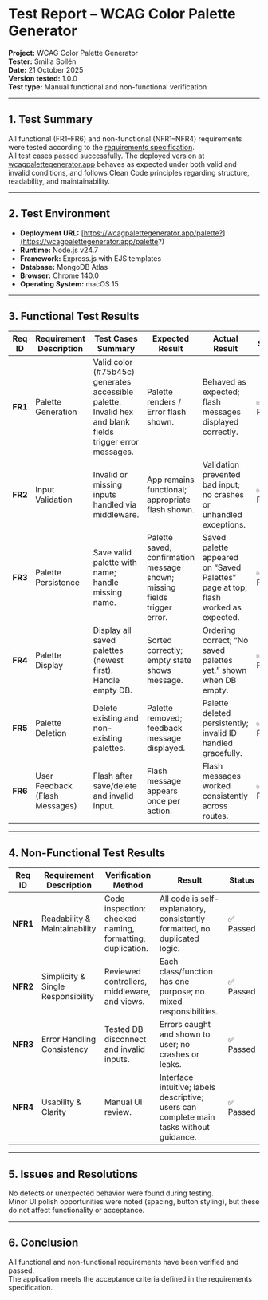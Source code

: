 # Test Report – WCAG Color Palette Generator

**Project:** WCAG Color Palette Generator  
**Tester:** Smilla Sollén  
**Date:** 21 October 2025  
**Version tested:** 1.0.0  
**Test type:** Manual functional and non-functional verification  

---

## 1. Test Summary
All functional (FR1–FR6) and non-functional (NFR1–NFR4) requirements were tested according to the [requirements specification](/docs/kravspecifikation.md).  
All test cases passed successfully. The deployed version at [wcagpalettegenerator.app](https://wcagpalettegenerator.app/palette?) behaves as expected under both valid and invalid conditions, and follows Clean Code principles regarding structure, readability, and maintainability.  

---

## 2. Test Environment
- **Deployment URL:** [https://wcagpalettegenerator.app/palette?](https://wcagpalettegenerator.app/palette?)  
- **Runtime:** Node.js v24.7
- **Framework:** Express.js with EJS templates  
- **Database:** MongoDB Atlas 
- **Browser:** Chrome 140.0  
- **Operating System:** macOS 15  

---

## 3. Functional Test Results

| **Req ID** | **Requirement Description** | **Test Cases Summary** | **Expected Result** | **Actual Result** | **Status** |
|-------------|-----------------------------|-------------------------|---------------------|-------------------|------------|
| **FR1** | Palette Generation | Valid color (#75b45c) generates accessible palette. Invalid hex and blank fields trigger error messages. | Palette renders / Error flash shown. | Behaved as expected; flash messages displayed correctly. | ✅ Passed |
| **FR2** | Input Validation | Invalid or missing inputs handled via middleware. | App remains functional; appropriate flash shown. | Validation prevented bad input; no crashes or unhandled exceptions. | ✅ Passed |
| **FR3** | Palette Persistence | Save valid palette with name; handle missing name. | Palette saved, confirmation message shown; missing fields trigger error. | Saved palette appeared on “Saved Palettes” page at top; flash worked as expected. | ✅ Passed |
| **FR4** | Palette Display | Display all saved palettes (newest first). Handle empty DB. | Sorted correctly; empty state shows message. | Ordering correct; “No saved palettes yet.” shown when DB empty. | ✅ Passed |
| **FR5** | Palette Deletion | Delete existing and non-existing palettes. | Palette removed; feedback message displayed. | Palette deleted persistently; invalid ID handled gracefully. | ✅ Passed |
| **FR6** | User Feedback (Flash Messages) | Flash after save/delete and invalid input. | Flash message appears once per action. | Flash messages worked consistently across routes. | ✅ Passed |

---

## 4. Non-Functional Test Results

| **Req ID** | **Requirement Description** | **Verification Method** | **Result** | **Status** |
|-------------|-----------------------------|--------------------------|-------------|------------|
| **NFR1** | Readability & Maintainability | Code inspection: checked naming, formatting, duplication. | All code is self-explanatory, consistently formatted, no duplicated logic. | ✅ Passed |
| **NFR2** | Simplicity & Single Responsibility | Reviewed controllers, middleware, and views. | Each class/function has one purpose; no mixed responsibilities. | ✅ Passed |
| **NFR3** | Error Handling Consistency | Tested DB disconnect and invalid inputs. | Errors caught and shown to user; no crashes or leaks. | ✅ Passed |
| **NFR4** | Usability & Clarity | Manual UI review. | Interface intuitive; labels descriptive; users can complete main tasks without guidance. | ✅ Passed |

---

## 5. Issues and Resolutions
No defects or unexpected behavior were found during testing.  
Minor UI polish opportunities were noted (spacing, button styling), but these do not affect functionality or acceptance.

---

## 6. Conclusion
All functional and non-functional requirements have been verified and passed.  
The application meets the acceptance criteria defined in the requirements specification.  
